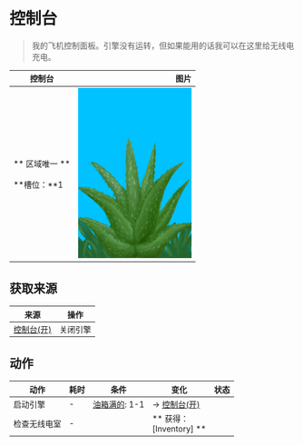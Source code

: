 # 控制台  
> 我的飞机控制面板。引擎没有运转，但如果能用的话我可以在这里给无线电充电。  
  
  控制台  |   图片   
 ----  |  ----:   
 ** 区域唯一 **<br><br>**槽位：**1  |  <img decoding="async" src="Sprite/AloeVera.png" href="a.md" style="max-width:300px;max-height:300px;">   
  
## 获取来源  
来源  |  操作  
----  |  ----  
[控制台(开)](ControlPanelOn.md)  |  关闭引擎  
## 动作  
动作  |  耗时  |  条件  |  变化  |  状态  
----  |  ----  |  ----  |  ----  |  ----  
启动引擎<br>  |  -  |  [油箱满的](FuelTankFull.md): 1-1  |  → [控制台(开)](ControlPanelOn.md)  |    
检查无线电室<br>  |  -  |    |  ** 获得： **<br>** [Inventory] **<br>  |    
